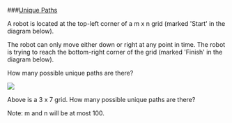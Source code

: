 ###[Unique Paths](http://leetcode.com/onlinejudge#question_62)

A robot is located at the top-left corner of a m x n grid (marked 'Start' in the diagram below).

The robot can only move either down or right at any point in time. The robot is trying to reach the bottom-right corner of the grid (marked 'Finish' in the diagram below).

How many possible unique paths are there?

![](http://4.bp.blogspot.com/_UElib2WLeDE/TNJf8VtC2VI/AAAAAAAACXU/UyUa-9LKp4E/s400/robot_maze.png)

Above is a 3 x 7 grid. How many possible unique paths are there?

Note: m and n will be at most 100.